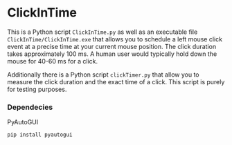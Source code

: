 # ClickInTime
This is a Python script `ClickInTime.py` as well as an executable file `ClickInTime/ClickInTime.exe` that allows you to schedule a left mouse click event at a precise time at your current mouse position. The click duration takes approximately 100 ms. A human user would typically hold down the mouse for 40-60 ms for a click.

Additionally there is a Python script `clickTimer.py` that allow you to measure the click duration and the exact time of a click. This script is purely for testing purposes.

### Dependecies
PyAutoGUI
```
pip install pyautogui
```
